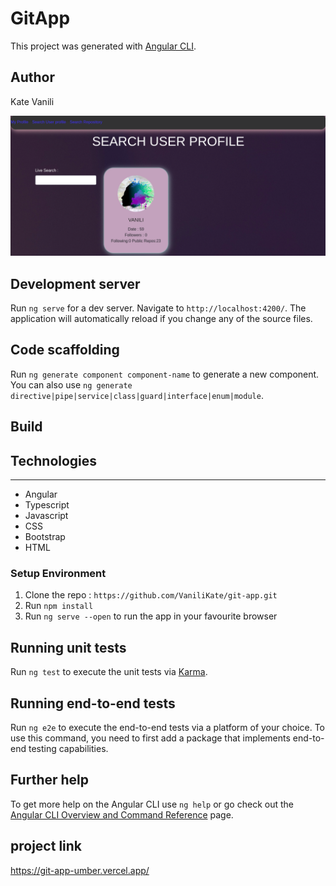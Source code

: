 # GitApp

This project was generated with [Angular CLI](https://github.com/angular/angular-cli).

## Author
Kate Vanili

![alt text](src/assets/homepage.png)

## Development server

Run `ng serve` for a dev server. Navigate to `http://localhost:4200/`. The application will automatically reload if you change any of the source files.

## Code scaffolding

Run `ng generate component component-name` to generate a new component. You can also use `ng generate directive|pipe|service|class|guard|interface|enum|module`.

## Build

## Technologies

---

- Angular
- Typescript
- Javascript
- CSS
- Bootstrap
- HTML

### Setup Environment

1. Clone the repo : `https://github.com/VaniliKate/git-app.git`
2. Run `npm install`
3. Run `ng serve --open` to run the app in your favourite browser

## Running unit tests

Run `ng test` to execute the unit tests via [Karma](https://karma-runner.github.io).

## Running end-to-end tests

Run `ng e2e` to execute the end-to-end tests via a platform of your choice. To use this command, you need to first add a package that implements end-to-end testing capabilities.

## Further help

To get more help on the Angular CLI use `ng help` or go check out the [Angular CLI Overview and Command Reference](https://angular.io/cli) page.

## project link

https://git-app-umber.vercel.app/
